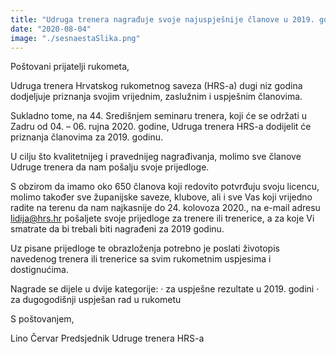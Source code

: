 ```yaml
---
title: "Udruga trenera nagrađuje svoje najuspješnije članove u 2019. godini"
date: "2020-08-04"
image: "./sesnaestaSlika.png"
---
```


Poštovani prijatelji rukometa,

Udruga trenera Hrvatskog rukometnog saveza (HRS-a) dugi niz godina dodjeljuje priznanja svojim vrijednim, zaslužnim i uspješnim članovima.

Sukladno tome, na 44. Središnjem seminaru trenera, koji će se održati u Zadru od 04. – 06. rujna 2020. godine, Udruga trenera HRS-a dodijelit će priznanja članovima za 2019. godinu.

U cilju što kvalitetnijeg i pravednijeg nagrađivanja, molimo sve članove Udruge trenera da nam pošalju svoje prijedloge.

S obzirom da imamo oko 650 članova koji redovito potvrđuju svoju licencu, molimo također sve županijske saveze, klubove, ali i sve Vas koji vrijedno radite na terenu da nam najkasnije do 24. kolovoza 2020., na e-mail adresu lidija@hrs.hr pošaljete svoje prijedloge za trenere ili trenerice, a za koje Vi smatrate da bi trebali biti nagrađeni za 2019 godinu.

Uz pisane prijedloge te obrazloženja potrebno je poslati životopis navedenog trenera ili trenerice sa svim rukometnim uspjesima i dostignućima.

Nagrade se dijele u dvije kategorije:
· za uspješne rezultate u 2019. godini
· za dugogodišnji uspješan rad u rukometu

S poštovanjem,

Lino Červar
Predsjednik Udruge trenera HRS-a
